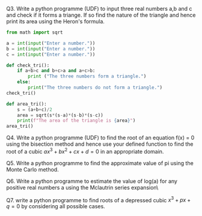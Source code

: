 Q3. Write a python programme (UDF) to input three real numbers a,b and c 
and check if it forms a triange. If so find the nature of the triangle 
and hence print its area using the Heron's formula.

```python
from math import sqrt

a = int(input("Enter a number."))
b = int(input("Enter a number."))
c = int(input("Enter a number."))

def check_tri():
    if a+b>c and b+c>a and a+c>b:
        print ("The three numbers form a triangle.")
    else:
        print("The three numbers do not form a triangle.")
check_tri()

def area_tri():
    s = (a+b+c)/2
    area = sqrt(s*(s-a)*(s-b)*(s-c))
    print(f"The area of the triangle is {area}")
area_tri()

```

Q4. Write a python programme (UDF) to find the root of an equation f(x) = 0 
using the bisection method and hence use your defined function to find the 
root of a cubic $ax^3 + bx^2 + cx + d = 0$ in an appropriate domain.

Q5. Write a python programme to find the approximate value of pi 
using the Monte Carlo method.

Q6. Write a python programme to estimate the value of log(a) for any 
positive real numbers a using the Mclautrin series expansion\

Q7. write a python programme to find roots of a depressed cubic $x^3 + px + q = 0$
by considering all possible cases.
